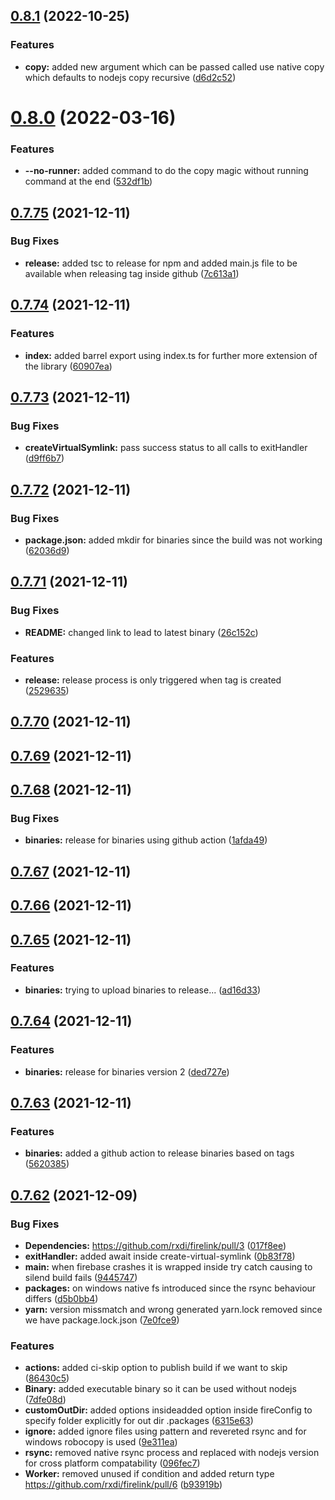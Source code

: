 ## [0.8.1](https://github.com/rxdi/firelink/compare/v0.8.0...v0.8.1) (2022-10-25)


### Features

* **copy:** added new argument which can be passed called use native copy which defaults to nodejs copy recursive ([d6d2c52](https://github.com/rxdi/firelink/commit/d6d2c522fc71cced8053b352614ac4891abd2875))



# [0.8.0](https://github.com/rxdi/firelink/compare/v0.7.75...v0.8.0) (2022-03-16)


### Features

* **--no-runner:** added command to do the copy magic without running command at the end ([532df1b](https://github.com/rxdi/firelink/commit/532df1bdabbd816dc0dcd50c91ab8039ac8c54b5))



## [0.7.75](https://github.com/rxdi/firelink/compare/v0.7.74...v0.7.75) (2021-12-11)


### Bug Fixes

* **release:** added tsc to release for npm and added main.js file to be available when releasing tag inside github ([7c613a1](https://github.com/rxdi/firelink/commit/7c613a1d51212e25b6f8e97ce7323fbcafda1ca2))



## [0.7.74](https://github.com/rxdi/firelink/compare/v0.7.73...v0.7.74) (2021-12-11)


### Features

* **index:** added barrel export using index.ts for further more extension of the library ([60907ea](https://github.com/rxdi/firelink/commit/60907ea3385a5399d1704373a10fb25e299c7a89))



## [0.7.73](https://github.com/rxdi/firelink/compare/v0.7.72...v0.7.73) (2021-12-11)


### Bug Fixes

* **createVirtualSymlink:** pass success status to all calls to exitHandler ([d9ff6b7](https://github.com/rxdi/firelink/commit/d9ff6b7e74e83668726476300b1a412a885d45f8))



## [0.7.72](https://github.com/rxdi/firelink/compare/v0.7.71...v0.7.72) (2021-12-11)


### Bug Fixes

* **package.json:** added mkdir for binaries since the build was not working ([62036d9](https://github.com/rxdi/firelink/commit/62036d956afa0b5f8aba34ca922bbb4189423ccc))



## [0.7.71](https://github.com/rxdi/firelink/compare/v0.7.70...v0.7.71) (2021-12-11)


### Bug Fixes

* **README:** changed link to lead to latest binary ([26c152c](https://github.com/rxdi/firelink/commit/26c152c97fb85d104f9edeef39999a999c6bc4fe))


### Features

* **release:** release process is only triggered when tag is created ([2529635](https://github.com/rxdi/firelink/commit/25296357961d6c3d087035f394d111896057eaf4))



## [0.7.70](https://github.com/rxdi/firelink/compare/v0.7.69...v0.7.70) (2021-12-11)



## [0.7.69](https://github.com/rxdi/firelink/compare/v0.7.68...v0.7.69) (2021-12-11)



## [0.7.68](https://github.com/rxdi/firelink/compare/v0.7.67...v0.7.68) (2021-12-11)


### Bug Fixes

* **binaries:** release for binaries using github action ([1afda49](https://github.com/rxdi/firelink/commit/1afda49d893bd1ad14ade61bdfa87cd984257933))



## [0.7.67](https://github.com/rxdi/firelink/compare/v0.7.66...v0.7.67) (2021-12-11)



## [0.7.66](https://github.com/rxdi/firelink/compare/v0.7.65...v0.7.66) (2021-12-11)



## [0.7.65](https://github.com/rxdi/firelink/compare/v0.7.64...v0.7.65) (2021-12-11)


### Features

* **binaries:** trying to upload binaries to release... ([ad16d33](https://github.com/rxdi/firelink/commit/ad16d33ed52156602b79ab139307ef936e757253))



## [0.7.64](https://github.com/rxdi/firelink/compare/v0.7.63...v0.7.64) (2021-12-11)


### Features

* **binaries:** release for binaries version 2 ([ded727e](https://github.com/rxdi/firelink/commit/ded727e64374113efac033eeb0e5b6b55b6205e6))



## [0.7.63](https://github.com/rxdi/firelink/compare/v0.7.62...v0.7.63) (2021-12-11)


### Features

* **binaries:** added a github action to release binaries based on tags ([5620385](https://github.com/rxdi/firelink/commit/5620385eff79856c70ef79e1feeea98927332598))



## [0.7.62](https://github.com/rxdi/firelink/compare/017f8ee90d8b7eb26e5150fb963c2870cd4cce49...v0.7.62) (2021-12-09)


### Bug Fixes

* **Dependencies:** https://github.com/rxdi/firelink/pull/3 ([017f8ee](https://github.com/rxdi/firelink/commit/017f8ee90d8b7eb26e5150fb963c2870cd4cce49))
* **exitHandler:** added await inside create-virtual-symlink ([0b83f78](https://github.com/rxdi/firelink/commit/0b83f78f68ef1da8dd66f2a85a35298383271566))
* **main:** when firebase crashes it is wrapped inside try catch causing to silend build fails ([9445747](https://github.com/rxdi/firelink/commit/944574740fbcb534540075b3b12d9bd8d982f9b3))
* **packages:** on windows native fs introduced since the rsync behaviour differs ([d5b0bb4](https://github.com/rxdi/firelink/commit/d5b0bb491c14dc8bd635ccff5ca52bd63eefc72a))
* **yarn:** version missmatch and wrong generated yarn.lock removed since we have package.lock.json ([7e0fce9](https://github.com/rxdi/firelink/commit/7e0fce993816629210f9abc1bab4961edc58d415))


### Features

* **actions:** added ci-skip option to publish build if we want to skip ([86430c5](https://github.com/rxdi/firelink/commit/86430c5fc549e6f9c98202eb0a022ffd9f9e14d0))
* **Binary:** added executable binary so it can be used without nodejs ([7dfe08d](https://github.com/rxdi/firelink/commit/7dfe08d09b0f6fc3604e04d2b1fecce902d36b04))
* **customOutDir:** added options insideadded option inside fireConfig to specify folder explicitly for out dir .packages ([6315e63](https://github.com/rxdi/firelink/commit/6315e6305c112c18e1b39d4c6a62f0a5062e8d78))
* **ignore:** added ignore files using pattern and revereted rsync and for windows robocopy is used ([9e311ea](https://github.com/rxdi/firelink/commit/9e311ea6f0d6e8208654654e53161c9a8e8db1f5))
* **rsync:** removed native rsync process and replaced with nodejs version for cross platform compatability ([096fec7](https://github.com/rxdi/firelink/commit/096fec7fa71e3d463bef0996dfb816eb2d6c0ee8))
* **Worker:** removed unused if condition and added return type https://github.com/rxdi/firelink/pull/6 ([b93919b](https://github.com/rxdi/firelink/commit/b93919b9d307240276fc8add946d92c773f1cc0c))



